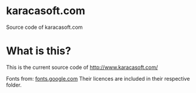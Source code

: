 # karacasoft.com
Source code of karacasoft.com

# What is this?
This is the current source code of http://www.karacasoft.com/

Fonts from:
[fonts.google.com](http://fonts.google.com/)
Their licences are included in their respective folder.
